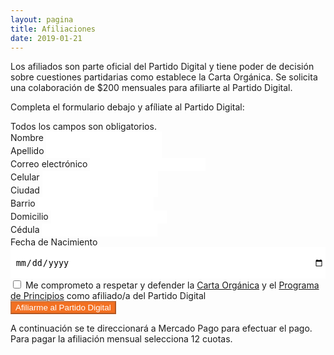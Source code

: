 ```yaml
---
layout: pagina
title: Afiliaciones
date: 2019-01-21
---
```


Los afiliados son parte oficial del Partido Digital y tiene poder de decisión sobre cuestiones partidarias como establece la Carta Orgánica. Se solicita una colaboración de $200 mensuales para afiliarte al Partido Digital.

Completa el formulario debajo y afíliate al Partido Digital:

<link href="//cdn-images.mailchimp.com/embedcode/classic-10_7.css" rel="stylesheet" type="text/css">
<style type="text/css">
	#mc_embed_signup { background:transparent; clear:left; font-size:14px; }
    select, input[type="text"], input[type="email"], input[type="tel"], input[type="date"],input[type="number"] { border: 2px solid #FFFFFF; background-color: #fff; }
    #mc_embed_signup form { padding: 0; }
    #mc_embed_signup .mc-field-group { width: 100%; }
    #mc_embed_signup .mc-field-group.input-group input { height: 15px; margin-right: 10px; }
    #mc-embedded-subscribe { margin: 0; border-color: #f37021 !important; }
    #mc-embedded-subscribe:hover { color: #f37021; }
    #mc_embed_signup input:focus, #mc_embed_signup select:focus { border-color: #f37021; }
    #mc_embed_signup .asterisk { color: #f37021; }
    #mc_embed_signup .indicates-required { margin-right: 0; }
    #mc_embed_signup #mc-embedded-subscribe-form div.mce_inline_error { background-color: #000000; color: #f37021; }
	#mc_embed_signup input[type="button"] { background-color: #f37021; color: #fff; } 
	#mc_embed_signup .mc-field-group select,
	#mc_embed_signup .mc-field-group input[type="date"] {
		display: block;
		width: 100%;
		padding: 8px 0;
		text-indent: 1%;
		height: 50px;
	}
	#mc_embed_signup select {
		border: 1px solid #ABB0B2;
		-webkit-border-radius: 3px;
		-moz-border-radius: 3px;
		border-radius: 3px;
	}
</style>
<div id="mc_embed_signup">
	<form method="post" id="mc-embedded-subscribe-form" name="mc-embedded-subscribe-form" class="validate" novalidate>
		<div id="mc_embed_signup_scroll">
			<div class="indicates-required">
				Todos los campos son obligatorios.
			</div>
			<div class="mc-field-group">
				<label for="mce-NAME">Nombre</label>
				<input type="text" value="" name="nombre" class="required" id="mce-NAME">
			</div>
			<div class="mc-field-group">
				<label for="mce-NAME">Apellido</label>
				<input type="text" value="" name="apellido" class="required" id="mce-NAME">
			</div>
			<div class="mc-field-group">
				<label for="mce-EMAIL">Correo electrónico</label>
				<input type="email" value="" name="email" class="required email" id="mce-EMAIL">
			</div>
			<div class="mc-field-group size1of2">
				<label for="mce-CELULAR">Celular</label>
				<input type="tel" name="celular" class="required" value="" id="mce-CELULAR">
			</div>
			<div class="mc-field-group">
				<label for="mce-CIUDAD">Ciudad</label>
				<input type="text" value="" name="ciudad" class="required" id="mce-CIUDAD">
			</div>
			<div class="mc-field-group">
				<label for="mce-BARRIO">Barrio</label>
				<input type="text" value="" name="barrio" class="required" id="mce-BARRIO">
			</div>
			<div class="mc-field-group">
				<label for="mce-DOMICILIO">Domicilio</label>
				<input type="text" value="" name="domicilio" class="required" id="mce-DOMICILIO">
			</div>
			<div class="mc-field-group">
				<label for="mce-CEDULA">Cédula</label>
				<input type="number" value="" name="cedula" class="required" id="mce-CEDULA">
			</div>
			<div class="mc-field-group">
				<label for="mce-FECHANACIMIENTO">Fecha de Nacimiento</label>
				<input type="date" value="" name="fechanacimiento" class="required" id="mce-FECHANACIMIENTO">
			</div>
			<div class="mc-field-group checkbox">
				<input class="styled-checkbox" id="ok" type="checkbox" value="ok">
    			<label for="ok">Me comprometo a respetar y defender la <a target="_blank" href="/documentos/carta-organica">Carta Orgánica</a> y el <a target="_blank" href="/documentos/programa-de-principios">Programa de Principios</a> como afiliado/a del Partido Digital</label>
			</div>
			<div class="clear">
				<input disabled="true" name="afiliarme" type="button" title="Debes marcar que te comprometes para afiliarte" id="afiliarme" value="Afiliarme al Partido Digital" class="action btn">
			</div>
			<div class="clear">
				<p>A continuación se te direccionará a Mercado Pago para efectuar el pago. Para pagar la afiliación mensual selecciona 12 cuotas.</p>
			</div>
		</div>
	</form>
</div>
<script type="application/javascript" src="https://ajax.googleapis.com/ajax/libs/jquery/3.0.0/jquery.js" crossorigin="anonymous"></script>
<script type='text/javascript' src='assets/js/afiliaciones.js'></script>
